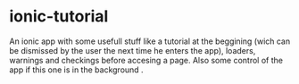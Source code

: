 # ionic-tutorial

An ionic app with some usefull stuff like a tutorial at the beggining (wich can be dismissed by the user the next time he enters the app), loaders, warnings and checkings before accesing a page. Also some control of the app if this one is in the background .


